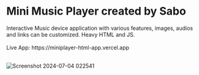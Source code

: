 <h1>Mini Music Player created by Sabo</h1>
Interactive Music device application with various features, images, audios and links can be customized. Heavy HTML and JS.
<br>
<br>
Live App: https://miniplayer-html-app.vercel.app
<br>
<br>

![Screenshot 2024-07-04 022541](https://github.com/JDsabo/miniplayer-html-app/assets/82731778/2c7f4233-e51b-48c0-8827-9d8c2f95740c)
